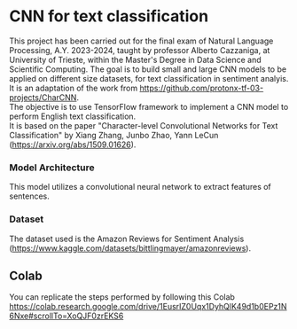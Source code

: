# CNN for text classification

This project has been carried out for the final exam of Natural Language Processing, A.Y. 2023-2024, taught by professor Alberto Cazzaniga, at University of Trieste, within the Master's Degree in Data Science and Scientific Computing.
The goal is to build small and large CNN models to be applied on different size datasets, for text classification in sentiment analyis.
It is an adaptation of the work from https://github.com/protonx-tf-03-projects/CharCNN.  
The objective is to use TensorFlow framework to implement a CNN model to perform English text classification.  
It is based on the paper "Character-level Convolutional Networks for Text Classification" by Xiang Zhang, Junbo Zhao, Yann LeCun (https://arxiv.org/abs/1509.01626).

### Model Architecture

This model utilizes a convolutional neural network to extract features of sentences.  

### Dataset

The dataset used is the Amazon Reviews for Sentiment Analysis (https://www.kaggle.com/datasets/bittlingmayer/amazonreviews).

## Colab
You can replicate the steps performed by following this Colab https://colab.research.google.com/drive/1EusrIZ0Uqx1DyhQlK49d1b0EPz1N6Nxe#scrollTo=XoQJF0zrEKS6

